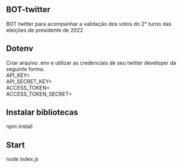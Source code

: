 ## BOT-twitter
BOT twitter para acompanhar a validação dos votos do 2° turno das eleições de presidente de 2022

## Dotenv
Criar arquivo .env e utilizar as credenciais de seu twitter developer da seguinte forma:<br/>
API_KEY=<br/>
API_SECRET_KEY=<br/>
ACCESS_TOKEN=<br/>
ACCESS_TOKEN_SECRET=

## Instalar bibliotecas
npm install

## Start
node index.js
